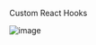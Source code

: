 Custom React Hooks

![image](https://user-images.githubusercontent.com/58951438/229347690-80aeadf3-b1fe-432d-80fe-6ab1d8050dd0.png)

